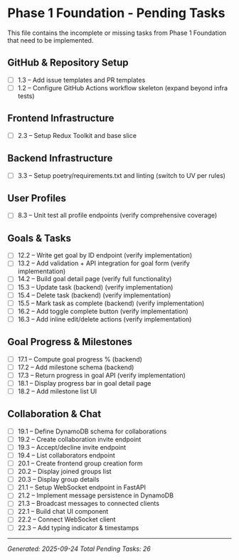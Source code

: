 # Phase 1 Foundation - Pending Tasks

This file contains the incomplete or missing tasks from Phase 1 Foundation that need to be implemented.

## GitHub & Repository Setup
- [ ] 1.3 – Add issue templates and PR templates
- [ ] 1.2 – Configure GitHub Actions workflow skeleton (expand beyond infra tests)

## Frontend Infrastructure
- [ ] 2.3 – Setup Redux Toolkit and base slice

## Backend Infrastructure
- [ ] 3.3 – Setup poetry/requirements.txt and linting (switch to UV per rules)

## User Profiles
- [ ] 8.3 – Unit test all profile endpoints (verify comprehensive coverage)

## Goals & Tasks
- [ ] 12.2 – Write get goal by ID endpoint (verify implementation)
- [ ] 13.2 – Add validation + API integration for goal form (verify implementation)
- [ ] 14.2 – Build goal detail page (verify full functionality)
- [ ] 15.3 – Update task (backend) (verify implementation)
- [ ] 15.4 – Delete task (backend) (verify implementation)
- [ ] 15.5 – Mark task as complete (backend) (verify implementation)
- [ ] 16.2 – Add toggle complete button (verify implementation)
- [ ] 16.3 – Add inline edit/delete actions (verify implementation)

## Goal Progress & Milestones
- [ ] 17.1 – Compute goal progress % (backend)
- [ ] 17.2 – Add milestone schema (backend)
- [ ] 17.3 – Return progress in goal API (verify implementation)
- [ ] 18.1 – Display progress bar in goal detail page
- [ ] 18.2 – Add milestone list UI

## Collaboration & Chat
- [ ] 19.1 – Define DynamoDB schema for collaborations
- [ ] 19.2 – Create collaboration invite endpoint
- [ ] 19.3 – Accept/decline invite endpoint
- [ ] 19.4 – List collaborators endpoint
- [ ] 20.1 – Create frontend group creation form
- [ ] 20.2 – Display joined groups list
- [ ] 20.3 – Display group details
- [ ] 21.1 – Setup WebSocket endpoint in FastAPI
- [ ] 21.2 – Implement message persistence in DynamoDB
- [ ] 21.3 – Broadcast messages to connected clients
- [ ] 22.1 – Build chat UI component
- [ ] 22.2 – Connect WebSocket client
- [ ] 22.3 – Add typing indicator & timestamps

---
*Generated: 2025-09-24*
*Total Pending Tasks: 26*
